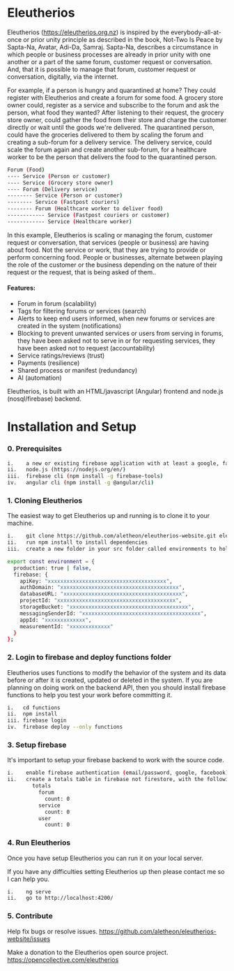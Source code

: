 # Eleutherios

Eleutherios (https://eleutherios.org.nz) is inspired by the everybody-all-at-once or prior unity principle as described in the book, Not-Two Is Peace by Sapta-Na, Avatar, Adi-Da, Samraj. Sapta-Na, describes a circumstance in which people or business processes are already in prior unity with one another or a part of the same forum, customer request or conversation. And, that it is possible to manage that forum, customer request or conversation, digitally, via the internet.

For example, if a person is hungry and quarantined at home? They could register with Eleutherios and create a forum for some food.  A grocery store owner could, register as a service and subscribe to the forum and ask the person, what food they wanted?  After listening to their request, the grocery store owner, could gather the food from their store and charge the customer directly or wait until the goods we're delivered.  The quarantined person, could have the groceries delivered to them by scaling the forum and creating a sub-forum for a delivery service.  The delivery service, could scale the forum again and create another sub-forum, for a healthcare worker to be the person that delivers the food to the quarantined person.

```bash
Forum (Food)
---- Service (Person or customer)
---- Service (Grocery store owner)
---- Forum (Delivery service)
-------- Service (Person or customer)
-------- Service (Fastpost couriers)
-------- Forum (Healthcare worker to deliver food)
------------ Service (Fastpost couriers or customer)
------------ Service (Healthcare worker)
```

In this example, Eleutherios is scaling or managing the forum, customer request or conversation, that services (people or business) are having about food.  Not the service or work, that they are trying to provide or perform concerning food. People or businesses, alternate between playing the role of the customer or the business depending on the nature of their request or the request, that is being asked of them..

#### Features:

* Forum in forum (scalability)
* Tags for filtering forums or services (search)
* Alerts to keep end users informed, when new forums or services are created in the system (notifications)
* Blocking to prevent unwanted services or users from serving in forums, they have been asked not to serve in or for requesting services, they have been asked not to request (accountability)
* Service ratings/reviews (trust)
* Payments (resilience)
* Shared process or manifest (redundancy)
* AI (automation)

Eleutherios, is built with an HTML/javascript (Angular) frontend and node.js (nosql/firebase) backend.

# Installation and Setup

### 0. Prerequisites

```bash
i.    a new or existing firebase application with at least a google, facebook or email passwordless provider
ii.   node.js (https://nodejs.org/en/)
iii.  firebase cli (npm install -g firebase-tools)
iv.   angular cli (npm install -g @angular/cli)
```

### 1. Cloning Eleutherios

The easiest way to get Eleutherios up and running is to clone it to your machine.

```bash
i.    git clone https://github.com/aletheon/eleutherios-website.git eleutherios-website
ii.   run npm install to install dependencies
iii.  create a new folder in your src folder called environments to hold your environment (environment.prod.ts and environment.ts) variables:
```

```bash
export const environment = {
  production: true | false,
  firebase: {
    apiKey: "xxxxxxxxxxxxxxxxxxxxxxxxxxxxxxxxxxxxxx",
    authDomain: "xxxxxxxxxxxxxxxxxxxxxxxxxxxxxxxxxxxxxx",
    databaseURL: "xxxxxxxxxxxxxxxxxxxxxxxxxxxxxxxxxxxxxx",
    projectId: "xxxxxxxxxxxxxxxxxxxxxxxxxxxxxxxxxxxxxx",
    storageBucket: "xxxxxxxxxxxxxxxxxxxxxxxxxxxxxxxxxxxxxx",
    messagingSenderId: "xxxxxxxxxxxxxxxxxxxxxxxxxxxxxxxxxxxxxx",
    appId: "xxxxxxxxxxxxx",
    measurementId: "xxxxxxxxxxxxx"
  }
};
```

### 2. Login to firebase and deploy functions folder

Eleutherios uses functions to modify the behavior of the system and its data before or after it is created, updated or deleted in the system.  If you are planning on doing work on the backend API, then you should install firebase functions to help you test your work before committing it.

```bash
i.   cd functions
ii.  npm install
iii. firebase login
iv.  firebase deploy --only functions
```

### 3. Setup firebase

It's important to setup your firebase backend to work with the source code.

```bash
i.    enable firebase authentication (email/password, google, facebook)
ii.   create a totals table in firebase not firestore, with the following default structure:
        totals
          forum
            count: 0
          service
            count: 0
          user
            count: 0
```

### 4. Run Eleutherios

Once you have setup Eleutherios you can run it on your local server.

If you have any difficulties setting Eleutherios up then please contact me so I can help you.

```bash
i.    ng serve
ii.   go to http://localhost:4200/
```

### 5. Contribute

Help fix bugs or resolve issues.
https://github.com/aletheon/eleutherios-website/issues

Make a donation to the Eleutherios open source project.
https://opencollective.com/eleutherios